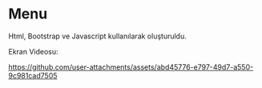# Menu
Html, Bootstrap ve Javascript kullanılarak oluşturuldu. 



Ekran Videosu:


https://github.com/user-attachments/assets/abd45776-e797-49d7-a550-9c981cad7505





